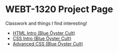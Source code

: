 # WEBT-1320 Project Page
Classwork and things I find interesting!

<ul>
    <li><a href="HTML_Intro/Index.html" target="_blank">HTML Intro (Blue Öyster Cult)</a></li>
    <li><a href="HTML 5 CSS Intro/Index.html" target="_blank">CSS Intro (Blue Öyster Cult)</a></li>
    <li><a href="Avanced CSS/Index.html" target="_blank">Advanced CSS (Blue Öyster Cult)</a></li>
</ul>
